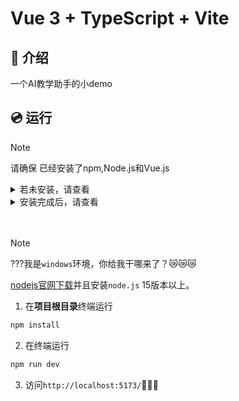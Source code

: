 # Vue 3 + TypeScript + Vite

## 📖 介绍

一个AI教学助手的小demo

## 💿 运行
> [!note]
>
> 请确保 已经安装了npm,Node.js和Vue.js
<details >
<summary>若未安装，请查看</summary>

 - 安装npm和Node.js请跳转至官方文档([在wsl2中设置Node.js](https://learn.microsoft.com/zh-cn/windows/dev-environment/javascript/nodejs-on-wsl))
 - 安装Vue.js请跳转至官方文档([在wsl2中设置Vue.js](https://learn.microsoft.com/zh-cn/windows/dev-environment/javascript/vue-on-wsl))
</details>

<details>
<summary>安装完成后，请查看</summary>
在Demo项目的根目录下打开命令行, 输入以下指令即可执行

    npm install
    npm run dev

</details>
<br>
<br>

> [!note]
>
> ???我是`windows`环境，你给我干哪来了？😿😿😿

[nodejs官网下载](https://nodejs.org)并且安装`node.js` 15版本以上。
1. 在**项目根目录**终端运行
``` bash
npm install
```
2. 在终端运行
```bash
npm run dev
```
3. 访问`http://localhost:5173/`🥰🥰🥰



